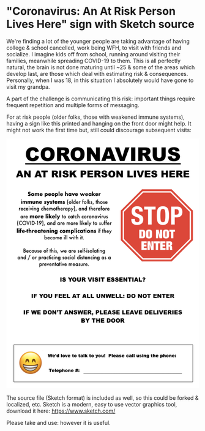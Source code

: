 # "Coronavirus: An At Risk Person Lives Here" sign with Sketch source

We're finding a lot of the younger people are taking advantage of having college & school cancelled, work being WFH, to visit with friends and socialize. I imagine kids off from school, running around visiting their families, meanwhile spreading COVID-19 to them.  This is all perfectly natural, the brain is not done maturing until ~25 & some of the areas which develop last, are those which deal with estimating risk & consequences.  Personally, when I was 18, in this situation I absolutely would have gone to visit my grandpa.

A part of the challenge is communicating this risk: important things require frequent repetition and multiple forms of messaging.

For at risk people (older folks, those with weakened immune systems), having a sign like this printed and hanging on the front door might help.  It might not work the first time but, still could discourage subsequent visits:

![Coronavirus: An At Risk Person Lives Here](./coronavirus-at-risk-poster.png)

The source file (Sketch format) is included as well, so this could be forked & localized, etc.  Sketch is a modern, easy to use vector graphics tool, download it here: https://www.sketch.com/ 

Please take and use: however it is useful.  
